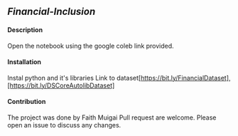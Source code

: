 ## *Financial-Inclusion*
#### Description
Open the notebook using the google coleb link provided.
#### Installation
Instal python and it's libraries
Link to dataset[https://bit.ly/FinancialDataset],[https://bit.ly/DSCoreAutolibDataset]
#### Contribution
The project was done by Faith Muigai
Pull request are welcome. Please open an issue to discuss any changes.
